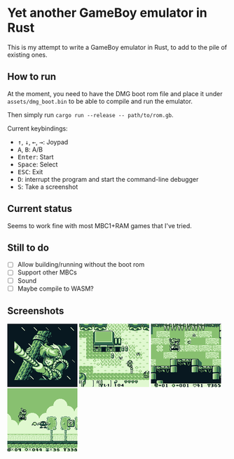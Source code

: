 # Yet another GameBoy emulator in Rust

This is my attempt to write a GameBoy emulator in Rust, to add to the pile of existing ones.

## How to run

At the moment, you need to have the DMG boot rom file and place it under `assets/dmg_boot.bin` to be able to compile and run the emulator.

Then simply run `cargo run --release -- path/to/rom.gb`.

Current keybindings: 
- <kbd>↑</kbd>, <kbd>↓</kbd>, <kbd>←</kbd>, <kbd>→</kbd>: Joypad
- <kbd>A</kbd>, <kbd>B</kbd>: A/B
- <kbd>Enter</kbd>: Start
- <kbd>Space</kbd>: Select
- <kbd>ESC</kbd>: Exit
- <kbd>D</kbd>: interrupt the program and start the command-line debugger
- <kbd>S</kbd>: Take a screenshot

## Current status

Seems to work fine with most MBC1+RAM games that I've tried.

## Still to do
- [ ] Allow building/running without the boot rom
- [ ] Support other MBCs
- [ ] Sound
- [ ] Maybe compile to WASM?

## Screenshots
![zelda_1](assets/imgs/gb-rs-screenshot_1647078829.png)
![zelda_2](assets/imgs/gb-rs-screenshot_1647080899.png)
![wario](assets/imgs/gb-rs-screenshot_1647081153.png)
![mario](assets/imgs/gb-rs-screenshot_1647081687.png)

